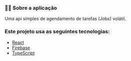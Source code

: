 ### :man_technologist: Sobre a aplicação

Uma api simples de agendamento de tarefas (Jobs) volátil.

### Este projeto usa as seguintes tecnologias:

- [React](https://reactjs.org)
- [Firebase](https://firebase.google.com/)
- [TypeScript](https://www.typescriptlang.org/)
